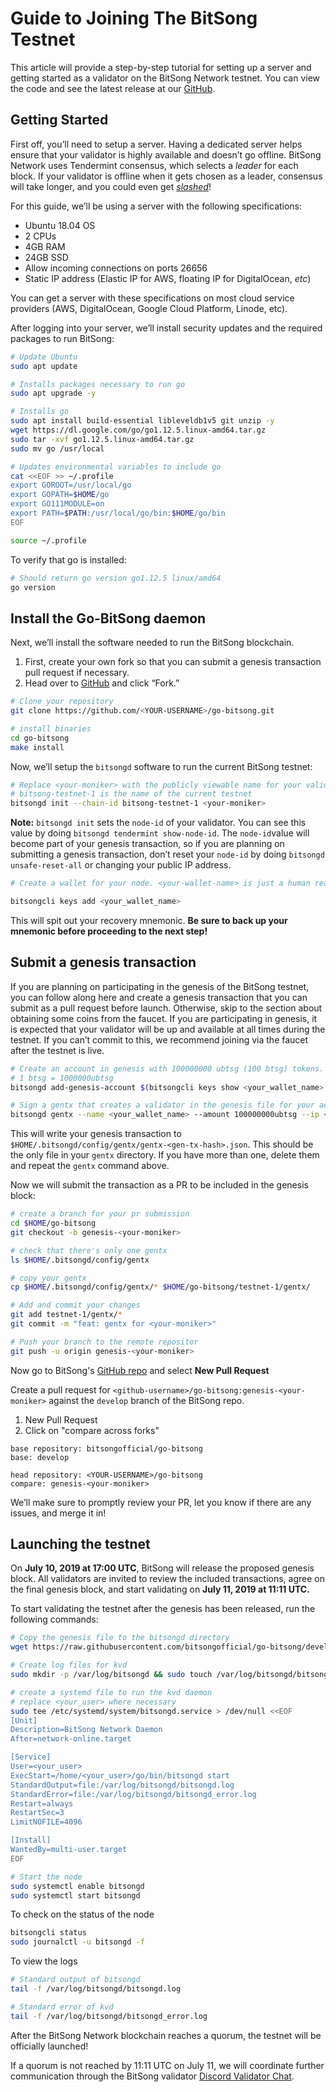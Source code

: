 # Guide to Joining The BitSong Testnet

This article will provide a step-by-step tutorial for setting up a server and getting started as a validator on the BitSong Network testnet. You can view the code and see the latest release at our [GitHub](https://github.com/bitsongofficial/go-bitsong).

## Getting Started

First off, you’ll need to setup a server. Having a dedicated server helps ensure that your validator is highly available and doesn’t go offline. BitSong Network uses Tendermint consensus, which selects a  _leader_  for each block. If your validator is offline when it gets chosen as a leader, consensus will take longer, and you could even get  [_slashed_](https://medium.com/coinmonks/cosmos-atom-staking-guide-4a4e703c998a)!

For this guide, we’ll be using a server with the following specifications:

-   Ubuntu 18.04 OS
-   2 CPUs
-   4GB RAM
-   24GB SSD
-   Allow incoming connections on ports 26656
-   Static IP address (Elastic IP for AWS, floating IP for DigitalOcean,  _etc_)

You can get a server with these specifications on most cloud service providers (AWS, DigitalOcean, Google Cloud Platform, Linode, etc).

After logging into your server, we’ll install security updates and the required packages to run BitSong:

```bash
# Update Ubuntu
sudo apt update

# Installs packages necessary to run go
sudo apt upgrade -y 

# Installs go
sudo apt install build-essential libleveldb1v5 git unzip -y
wget https://dl.google.com/go/go1.12.5.linux-amd64.tar.gz
sudo tar -xvf go1.12.5.linux-amd64.tar.gz
sudo mv go /usr/local

# Updates environmental variables to include go
cat <<EOF >> ~/.profile
export GOROOT=/usr/local/go
export GOPATH=$HOME/go
export GO111MODULE=on
export PATH=$PATH:/usr/local/go/bin:$HOME/go/bin
EOF

source ~/.profile
```
To verify that go is installed:

```bash
# Should return go version go1.12.5 linux/amd64
go version
```

## Install the Go-BitSong daemon

Next, we’ll install the software needed to run the BitSong blockchain.
1) First, create your own fork so that you can submit a genesis transaction pull request if necessary.
2) Head over to [GitHub](https://github.com/bitsongofficial/go-bitsong) and click “Fork.”

```bash
# Clone your repository
git clone https://github.com/<YOUR-USERNAME>/go-bitsong.git

# install binaries
cd go-bitsong
make install
```

Now, we’ll setup the `bitsongd` software to run the current BitSong testnet:

```bash
# Replace <your-moniker> with the publicly viewable name for your validator.
# bitsong-testnet-1 is the name of the current testnet
bitsongd init --chain-id bitsong-testnet-1 <your-moniker>
```

**Note:** `bitsongd init` sets the `node-id` of your validator. You can see this value by doing `bitsongd tendermint show-node-id`. The `node-id`value will become part of your genesis transaction, so if you are planning on submitting a genesis transaction, don’t reset your `node-id` by doing `bitsongd unsafe-reset-all` or changing your public IP address.

```bash
# Create a wallet for your node. <your-wallet-name> is just a human readable name you can use to remember your wallet. It can be the same or different than your moniker.

bitsongcli keys add <your_wallet_name>
```
This will spit out your recovery mnemonic. 
**Be sure to back up your mnemonic before proceeding to the next step!**

## Submit a genesis transaction

If you are planning on participating in the genesis of the BitSong testnet, you can follow along here and create a genesis transaction that you can submit as a pull request before launch. Otherwise, skip to the section about obtaining some coins from the faucet. If you are participating in genesis, it is expected that your validator will be up and available at all times during the testnet. If you can’t commit to this, we recommend joining via the faucet after the testnet is live.

```bash
# Create an account in genesis with 100000000 ubtsg (100 btsg) tokens. Don't change the amount of ubtsg tokens so that we can have equal distribution among genesis participants.
# 1 btsg = 1000000ubtsg
bitsongd add-genesis-account $(bitsongcli keys show <your_wallet_name> -a) 100000000ubtsg

# Sign a gentx that creates a validator in the genesis file for your account. Note to pass your public ip to the --ip flag.
bitsongd gentx --name <your_wallet_name> --amount 100000000ubtsg --ip <your-public-ip>
```

This will write your genesis transaction to `$HOME/.bitsongd/config/gentx/gentx-<gen-tx-hash>.json`. This should be the only file in your `gentx` directory. If you have more than one, delete them and repeat the `gentx` command above.

Now we will submit the transaction as a PR to be included in the genesis block:

```bash
# create a branch for your pr submission
cd $HOME/go-bitsong
git checkout -b genesis-<your-moniker>

# check that there's only one gentx
ls $HOME/.bitsongd/config/gentx

# copy your gentx
cp $HOME/.bitsongd/config/gentx/* $HOME/go-bitsong/testnet-1/gentx/

# Add and commit your changes
git add testnet-1/gentx/*
git commit -m "feat: gentx for <your-moniker>"

# Push your branch to the remote repositor
git push -u origin genesis-<your-moniker>
```

Now go to BitSong's [GitHub repo](https://github.com/bitsongofficial/go-bitsong/pulls) and select **New Pull Request**

Create a pull request for `<github-username>/go-bitsong:genesis-<your-moniker>` against the `develop` branch of the BitSong repo.

1) New Pull Request
2) Click on "compare across forks"

```
base repository: bitsongofficial/go-bitsong
base: develop

head repository: <YOUR-USERNAME>/go-bitsong
compare: genesis-<your-moniker>
```

We’ll make sure to promptly review your PR, let you know if there are any issues, and merge it in!

## Launching the testnet

On **July 10, 2019 at 17:00 UTC**, BitSong will release the proposed genesis block. All validators are invited to review the included transactions, agree on the final genesis block, and start validating on **July 11, 2019 at 11:11 UTC.**

To start validating the testnet after the genesis has been released, run the following commands:

```bash
# Copy the genesis file to the bitsongd directory
wget https://raw.githubusercontent.com/bitsongofficial/go-bitsong/develop/testnet-1/genesis.json -P ~/.bitsongd/config

# Create log files for kvd
sudo mkdir -p /var/log/bitsongd && sudo touch /var/log/bitsongd/bitsongd.log && sudo touch /var/log/bitsongd/bitsongd_error.log

# create a systemd file to run the kvd daemon
# replace <your_user> where necessary
sudo tee /etc/systemd/system/bitsongd.service > /dev/null <<EOF
[Unit]
Description=BitSong Network Daemon
After=network-online.target

[Service]
User=<your_user>
ExecStart=/home/<your_user>/go/bin/bitsongd start
StandardOutput=file:/var/log/bitsongd/bitsongd.log
StandardError=file:/var/log/bitsongd/bitsongd_error.log
Restart=always
RestartSec=3
LimitNOFILE=4096

[Install]
WantedBy=multi-user.target
EOF

# Start the node
sudo systemctl enable bitsongd
sudo systemctl start bitsongd
```

To check on the status of the node

```bash
bitsongcli status
sudo journalctl -u bitsongd -f
```

To view the logs

```bash
# Standard output of bitsongd
tail -f /var/log/bitsongd/bitsongd.log

# Standard error of kvd
tail -f /var/log/bitsongd/bitsongd_error.log
```

After the BitSong Network blockchain reaches a quorum, the testnet will be officially launched!

If a quorum is not reached by 11:11 UTC on July 11, we will coordinate further communication through the BitSong validator [Discord Validator Chat](https://discord.gg/qSFUps6).